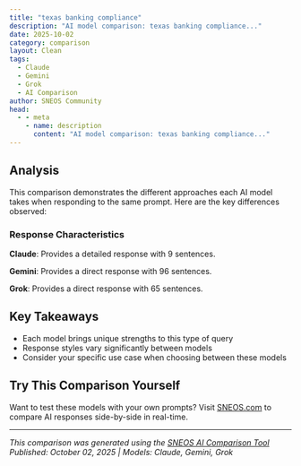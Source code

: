 ```yaml
---
title: "texas banking compliance"
description: "AI model comparison: texas banking compliance..."
date: 2025-10-02
category: comparison
layout: Clean
tags:
  - Claude
  - Gemini
  - Grok
  - AI Comparison
author: SNEOS Community
head:
  - - meta
    - name: description
      content: "AI model comparison: texas banking compliance..."
---
```


<ChatComparison
  title="texas banking compliance"
  prompt="texas banking compliance"
  :responses='{
    "Claude": "# Texas Banking Compliance Overview\n\nTexas banks must comply with both **federal regulations** and **state-specific requirements** overseen by the Texas Department of Banking.\n\n## Key Regulatory Bodies\n\n### Federal Level\n- **Federal Reserve** (state member banks)\n- **FDIC** (state non-member banks)\n- **OCC** (national banks)\n- **CFPB** (consumer protection)\n\n### State Level\n- **Texas Department of Banking** - primary state regulator\n- **Texas Credit Union Department** (for credit unions)\n\n## Major Compliance Areas\n\n### 1. **Safety \u0026 Soundness**\n- Capital adequacy requirements\n- Asset quality standards\n- Management oversight\n- Earnings performance\n- Liquidity management\n- Sensitivity to market risk\n\n### 2. **Consumer Protection**\n- Fair lending practices\n- Truth in Lending Act (TILA)\n- Fair Credit Reporting Act (FCRA)\n- Equal Credit Opportunity Act (ECOA)\n- Real Estate Settlement Procedures Act (RESPA)\n\n### 3. **Anti-Money Laundering (AML)**\n- Bank Secrecy Act compliance\n- Customer Identification Program (CIP)\n- Suspicious Activity Reports (SARs)\n- Currency Transaction Reports (CTRs)\n\n### 4. **Data Security**\n- Gramm-Leach-Bliley Act\n- Information security programs\n- Customer privacy protections\n- Incident response procedures\n\n## Texas-Specific Requirements\n\n### State Banking Code\n- **Texas Finance Code** - primary banking law\n- Licensing and chartering requirements\n- Permissible activities and investments\n- Branching regulations\n\n### Key State Provisions\n- **Usury laws** - interest rate limitations\n- **Mortgage lending** regulations\n- **Trust department** requirements\n- **Electronic banking** standards\n\n## Examination Process\n\n### Frequency\n- **Community banks**: 12-18 month cycles\n- **Larger institutions**: Continuous supervision\n- **Problem banks**: More frequent examinations\n\n### Focus Areas\n- CAMELS rating system\n- Consumer compliance\n- IT security and operational risk\n- Credit risk management\n\n## Recent Regulatory Trends\n\n### Emerging Areas\n- **Cryptocurrency** guidance and regulations\n- **Fintech partnerships** oversight\n- **Climate risk** considerations\n- **Digital banking** compliance\n\n### Technology Focus\n- **Cybersecurity** requirements\n- **Third-party vendor** management\n- **Cloud computing** guidance\n- **AI and machine learning** governance\n\n## Compliance Best Practices\n\n### 1. **Establish Strong Programs**\n- Written policies and procedures\n- Regular training programs\n- Independent compliance testing\n- Board and management oversight\n\n### 2. **Stay Current**\n- Monitor regulatory updates\n- Participate in industry associations\n- Engage with legal counsel\n- Attend compliance seminars\n\n### 3. **Documentation**\n- Maintain comprehensive records\n- Document compliance decisions\n- Track corrective actions\n- Prepare for examinations\n\n## Common Violations \u0026 Penalties\n\n### Frequent Issues\n- Fair lending violations\n- BSA/AML deficiencies\n- Consumer disclosure errors\n- Data security weaknesses\n\n### Potential Consequences\n- Civil money penalties\n- Cease and desist orders\n- Consent orders\n- Criminal referrals (severe cases)\n\n## Resources for Compliance\n\n### Texas Department of Banking\n- Examination manuals\n- Regulatory bulletins\n- Industry guidance\n- Contact information for questions\n\n### Industry Organizations\n- **Texas Bankers Association**\n- **Independent Bankers Association of Texas**\n- **Community Bankers Association of Texas**\n\nWould you like me to elaborate on any specific aspect of Texas banking compliance, such as a particular regulation, examination process, or compliance area?",
    "Gemini": "Texas banking compliance is a complex and multifaceted area, heavily influenced by both federal and state regulations. Here\u0027s a breakdown of key areas and considerations:\n\n**Key Regulatory Bodies:**\n\n*   **Federal:**\n    *   **Federal Reserve System (FRS):** Supervises state member banks.\n    *   **Federal Deposit Insurance Corporation (FDIC):** Insures deposits and supervises state non-member banks.\n    *   **Office of the Comptroller of the Currency (OCC):** Supervises national banks and federal savings associations.\n    *   **Consumer Financial Protection Bureau (CFPB):** Enforces consumer financial laws.\n    *   **Financial Crimes Enforcement Network (FinCEN):** Focuses on anti-money laundering (AML) regulations.\n*   **State:**\n    *   **Texas Department of Banking (DOB):** Supervises Texas state-chartered banks, savings banks, and trust companies.\n\n**Core Areas of Compliance:**\n\n*   **Consumer Compliance:**\n    *   **Truth in Lending Act (TILA):** Requires lenders to disclose the terms and costs of credit.\n    *   **Truth in Savings Act (TISA):** Requires banks to disclose the terms and conditions of deposit accounts.\n    *   **Equal Credit Opportunity Act (ECOA):** Prohibits discrimination in lending.\n    *   **Fair Credit Reporting Act (FCRA):** Regulates the collection, dissemination, and use of consumer credit information.\n    *   **Fair Debt Collection Practices Act (FDCPA):** Regulates debt collection practices. (Primarily applies to third-party debt collectors, but banks may have similar requirements).\n    *   **Real Estate Settlement Procedures Act (RESPA):** Regulates real estate settlement procedures.\n    *   **Home Mortgage Disclosure Act (HMDA):** Requires lenders to collect and report data about mortgage loans.\n    *   **Electronic Fund Transfer Act (EFTA):** Protects consumers using electronic fund transfer services.\n    *   **Unfair, Deceptive, or Abusive Acts or Practices (UDAAP):** Prohibits unfair, deceptive, or abusive acts or practices in the financial marketplace.\n    *   **Flood Disaster Protection Act:** Mandates flood insurance requirements.\n*   **Anti-Money Laundering (AML) / Bank Secrecy Act (BSA) Compliance:**\n    *   **Bank Secrecy Act (BSA):** Requires financial institutions to assist U.S. government agencies to detect and prevent money laundering.\n    *   **USA PATRIOT Act:** Strengthens BSA requirements.\n    *   **Office of Foreign Assets Control (OFAC):** Enforces economic and trade sanctions based on U.S. foreign policy and national security goals.\n    *   **Key Components of an AML/BSA Program:**\n        *   **Customer Identification Program (CIP):** Verifying the identity of customers.\n        *   **Customer Due Diligence (CDD):** Understanding the nature and purpose of customer relationships.\n        *   **Suspicious Activity Reporting (SAR):** Reporting suspicious transactions.\n        *   **Currency Transaction Reporting (CTR):** Reporting cash transactions over a certain threshold.\n*   **Safety and Soundness:**\n    *   **Capital Adequacy:** Maintaining sufficient capital to absorb losses.\n    *   **Asset Quality:** Managing credit risk and ensuring loan portfolio quality.\n    *   **Management Quality:** Assessing the competence and integrity of bank management.\n    *   **Earnings:** Evaluating the profitability and financial performance of the bank.\n    *   **Liquidity:** Ensuring the bank has sufficient funds to meet its obligations.\n    *   **Interest Rate Risk Management:** Managing the risk that changes in interest rates will negatively affect earnings or capital.\n*   **Information Security:**\n    *   **Gramm-Leach-Bliley Act (GLBA):** Requires financial institutions to protect the privacy and security of customer information.\n    *   **Texas Identity Theft Enforcement and Protection Act:** State law requiring businesses to implement reasonable procedures to protect sensitive personal information.\n    *   **Cybersecurity:** Implementing measures to protect against cyberattacks.\n*   **Texas-Specific Regulations:**\n    *   The Texas Department of Banking has its own set of rules and regulations that apply to state-chartered banks. These regulations cover a wide range of topics, including:\n        *   **Lending limits**\n        *   **Investment restrictions**\n        *   **Corporate governance**\n        *   **Branching requirements**\n\n**Key Considerations for Texas Banks:**\n\n*   **Oil and Gas Industry:** Texas banks often have significant exposure to the oil and gas industry. Compliance programs must address the unique risks associated with this sector.\n*   **Border Region:** Banks in the Texas border region may face heightened risks related to money laundering and other illicit activities.\n*   **Rapid Growth:** Many Texas cities are experiencing rapid population growth. Banks must ensure their compliance programs can keep pace with this growth.\n*   **Agriculture:** Many Texas banks serve agricultural communities.  Understanding and addressing the unique lending needs and risks of this sector is crucial.\n*   **Community Reinvestment Act (CRA):**  Ensuring that banks are meeting the credit needs of the communities they serve, including low- and moderate-income neighborhoods, is an important compliance requirement.\n\n**Best Practices for Compliance:**\n\n*   **Establish a Strong Compliance Program:**  This includes written policies and procedures, regular training, and independent audits.\n*   **Stay Up-to-Date on Regulations:** Banking regulations are constantly evolving.  Compliance officers must stay informed of changes and update their programs accordingly.\n*   **Conduct Regular Risk Assessments:** Identify and assess the risks facing the bank.\n*   **Train Employees:**  Ensure that all employees understand their roles in the compliance program.\n*   **Monitor Transactions:**  Monitor transactions for suspicious activity.\n*   **Report Suspicious Activity:** Report suspicious activity to the appropriate authorities.\n*   **Work with Regulators:**  Maintain a good working relationship with regulators.\n*   **Leverage Technology:**  Use technology to automate compliance tasks and improve efficiency.\n*   **Seek Expert Advice:**  Consult with legal counsel or compliance consultants as needed.\n\n**Consequences of Non-Compliance:**\n\n*   **Fines and Penalties:** Regulatory agencies can impose significant fines and penalties for non-compliance.\n*   **Cease and Desist Orders:** Regulators can issue cease and desist orders requiring banks to take corrective action.\n*   **Reputational Damage:** Non-compliance can damage a bank\u0027s reputation.\n*   **Legal Action:** Banks may face legal action from customers or other parties.\n*   **Criminal Charges:** In some cases, individuals may face criminal charges for violations of banking laws.\n\n**Resources:**\n\n*   **Texas Department of Banking (DOB):** [https://www.dob.texas.gov/](https://www.dob.texas.gov/)\n*   **Federal Deposit Insurance Corporation (FDIC):** [https://www.fdic.gov/](https://www.fdic.gov/)\n*   **Federal Reserve System (FRS):** [https://www.federalreserve.gov/](https://www.federalreserve.gov/)\n*   **Consumer Financial Protection Bureau (CFPB):** [https://www.consumerfinance.gov/](https://www.consumerfinance.gov/)\n*   **Financial Crimes Enforcement Network (FinCEN):** [https://www.fincen.gov/](https://www.fincen.gov/)\n*   **Office of the Comptroller of the Currency (OCC):** [https://www.occ.gov/](https://www.occ.gov/)\n*   **Texas Bankers Association (TBA):** [https://www.texasbankers.com/](https://www.texasbankers.com/)\n\n**In summary, Texas banking compliance requires a thorough understanding of both federal and state regulations, a strong compliance program, and a commitment to ethical conduct.  It\u0027s a continuous process of learning, adapting, and improving.**\n\nThis information is for general guidance only and should not be considered legal or compliance advice.  It is crucial to consult with qualified legal and compliance professionals for specific guidance related to your bank\u0027s situation.\n",
    "Grok": "Texas banking compliance refers to the set of laws, regulations, and guidelines that financial institutions operating in Texas must follow to ensure legal and ethical operations. These rules are enforced by federal and state regulatory bodies to protect consumers, maintain financial stability, and prevent fraud, money laundering, and other illegal activities. Below is an overview of key aspects of Texas banking compliance:\n\n### 1. **Regulatory Bodies**\n   - **Texas Department of Banking (TDoB):** The primary state regulator for banks, trust companies, and other financial institutions in Texas. The TDoB oversees state-chartered banks and ensures compliance with Texas banking laws.\n   - **Federal Reserve System (Fed):** Regulates national banks and state-chartered banks that are members of the Federal Reserve System.\n   - **Federal Deposit Insurance Corporation (FDIC):** Provides insurance for deposits and supervises state-chartered banks that are not members of the Federal Reserve.\n   - **Office of the Comptroller of the Currency (OCC):** Regulates national banks and federal savings associations.\n   - **Consumer Financial Protection Bureau (CFPB):** Enforces federal consumer protection laws, such as those related to lending and credit.\n\n### 2. **Key State and Federal Laws and Regulations**\n   - **Texas Finance Code:** Governs banking activities in Texas, including licensing, operations, and consumer protection. It covers areas such as lending practices, interest rates, and bank charters.\n   - **Bank Secrecy Act (BSA)/Anti-Money Laundering (AML):** Requires banks to monitor and report suspicious activities to prevent money laundering and terrorist financing.\n   - **Community Reinvestment Act (CRA):** Encourages banks to meet the credit needs of the communities they serve, including low- and moderate-income areas.\n   - **Truth in Lending Act (TILA):** Mandates clear disclosure of loan terms and costs to protect consumers.\n   - **Fair Credit Reporting Act (FCRA):** Regulates how consumer credit information is collected and used, ensuring accuracy and privacy.\n   - **Equal Credit Opportunity Act (ECOA):** Prohibits discrimination in lending based on race, color, religion, national origin, sex, marital status, or age.\n   - **Dodd-Frank Wall Street Reform and Consumer Protection Act:** Implements stricter regulations on financial institutions to prevent another financial crisis, with oversight by the CFPB.\n\n### 3. **Licensing and Chartering**\n   - Financial institutions in Texas must obtain a charter from either the Texas Department of Banking (for state-chartered banks) or the OCC (for national banks).\n   - Mortgage lenders, money transmitters, and other non-bank financial entities may need to be licensed by the TDoB or other state agencies.\n\n### 4. **Consumer Protection**\n   - Texas banks must comply with state and federal laws to protect consumers from unfair practices, such as predatory lending or deceptive advertising.\n   - The Texas Deceptive Trade Practices Act (DTPA) provides additional protections against fraudulent business practices.\n   - Privacy laws, such as the Gramm-Leach-Bliley Act (GLBA), require banks to safeguard customer information and provide notice about data-sharing practices.\n\n### 5. **Cybersecurity and Data Protection**\n   - Financial institutions must adhere to strict cybersecurity standards to protect sensitive customer data. This includes compliance with federal guidelines (e.g., GLBA) and Texas-specific laws on data breaches and notifications (e.g., Texas Business and Commerce Code Chapter 521).\n   - Banks are expected to implement robust security measures, conduct regular risk assessments, and report data breaches promptly.\n\n### 6. **Usury Laws and Interest Rates**\n   - Texas has specific usury laws under the Texas Finance Code that set maximum interest rates for various types of loans to protect consumers from excessive charges.\n   - Banks must ensure compliance with these limits unless they are exempt (e.g., federally chartered banks may be governed by federal law under the doctrine of preemption).\n\n### 7. **Examinations and Audits**\n   - The TDoB conducts periodic examinations of state-chartered banks to ensure compliance with state and federal regulations.\n   - Federal regulators (e.g., FDIC, OCC) also perform audits and examinations based on the bank\u2019s charter.\n\n### 8. **Penalties for Non-Compliance**\n   - Failure to comply with banking regulations can result in fines, sanctions, loss of charter, or legal action.\n   - Non-compliance with consumer protection laws may lead to lawsuits or penalties imposed by the CFPB or Texas Attorney General.\n\n### 9. **Resources for Compliance**\n   - **Texas Department of Banking Website:** Provides guidance, forms, and updates on state-specific banking regulations (https://www.dob.texas.gov/).\n   - **Federal Regulatory Websites:** FDIC (https://www.fdic.gov/), OCC (https://www.occ.gov/), and CFPB (https://www.consumerfinance.gov/) offer resources and updates on federal compliance requirements.\n   - **Industry Associations:** Organizations like the Texas Bankers Association (TBA) offer training, resources, and networking opportunities for compliance professionals.\n\n### 10. **Emerging Trends**\n   - **FinTech and Digital Banking:** With the rise of financial technology, Texas banks must navigate new regulatory challenges, including partnerships with FinTech companies and compliance with evolving laws on digital payments and cryptocurrencies.\n   - **ESG (Environmental, Social, Governance) Considerations:** Some Texas banks are also facing pressure to integrate ESG factors into their operations, though this is not yet a regulatory requirement.\n\nIf you are a banker, compliance officer, or business owner in Texas, it\u2019s advisable to consult with legal counsel or a compliance expert to ensure adherence to all applicable state and federal regulations. Additionally, staying updated on legislative changes and regulatory guidance is critical for maintaining compliance.\n\nWould you like more information on a specific aspect of Texas banking compliance, such as licensing or consumer protection laws?"
  }'
  published-date="13:55"
/>

## Analysis

This comparison demonstrates the different approaches each AI model takes when responding to the same prompt. Here are the key differences observed:

### Response Characteristics

**Claude**: Provides a detailed response with 9 sentences. 

**Gemini**: Provides a direct response with 96 sentences. 

**Grok**: Provides a direct response with 65 sentences. 

## Key Takeaways

- Each model brings unique strengths to this type of query
- Response styles vary significantly between models
- Consider your specific use case when choosing between these models

## Try This Comparison Yourself

Want to test these models with your own prompts? Visit [SNEOS.com](https://sneos.com) to compare AI responses side-by-side in real-time.

---

*This comparison was generated using the [SNEOS AI Comparison Tool](https://sneos.com)*
*Published: October 02, 2025 | Models: Claude, Gemini, Grok*
